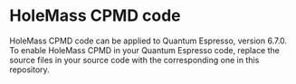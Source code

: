 # HoleMass CPMD code

HoleMass CPMD code can be applied to Quantum Espresso, version 6.7.0. To enable HoleMass CPMD in your Quantum Espresso code, replace the source files in your source code with the corresponding one in this repository.
